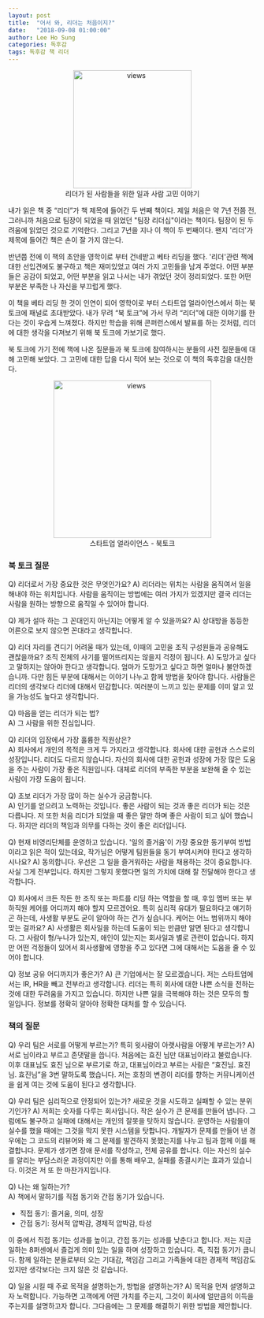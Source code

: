 ```yaml
---
layout: post
title:  "어서 와, 리더는 처음이지?"
date:   "2018-09-08 01:00:00"
author: Lee Ho Sung
categories: 독후감
tags: 독후감 책 리더
---
```


<center>
	<figure>
		<img src="http://blog.novice.io/assets/어서와리더는처음이지-1.jpg" width="240" alt="views">
		<figcaption>리더가 된 사람들을 위한 일과 사람 고민 이야기</figcaption>
	</figure>
</center>

내가 읽은 책 중 “리더”가 책 제목에 들어간 두 번째 책이다. 제일 처음은 약 7년 전쯤 전, 그러니까 처음으로 팀장이 되었을 때 읽었던 "팀장 리더십"이라는 책이다. 팀장이 된 두려움에 읽었던 것으로 기억한다. 그리고 7년을 지나 이 책이 두 번째이다. 왠지 '리더'가 제목에 들어간 책은 손이 잘 가지 않는다. 

반년쯤 전에 이 책의 초안을 영학이로 부터 건네받고 베타 리딩을 했다. '리더'관련 책에 대한 선입견에도 불구하고 책은 재미있었고 여러 가지 고민들을 남겨 주었다. 어떤 부분들은 공감이 되었고, 어떤 부분을 읽고 나서는 내가 겪었던 것이 정리되었다. 또한 어떤 부분은 부족한 나 자신을 부끄럽게 했다.  

이 책을 베타 리딩 한 것이 인연이 되어 영학이로 부터 스타트업 얼라이언스에서 하는 북 토크에 패널로 초대받았다. 내가 무려 “북 토크”에 가서 무려 “리더”에 대한 이야기를 한다는 것이  우습게 느껴졌다. 하지만 학습을 위해 콘퍼런스에서 발표를 하는 것처럼, 리더에 대한 생각을 다져보기 위해 북 토크에 가보기로 했다. 

북 토크에 가기 전에 책에 나온 질문들과 북 토크에 참여하시는 분들의 사전 질문들에 대해 고민해 보았다. 그 고민에 대한 답을 다시 적어 보는 것으로 이 책의 독후감을 대신한다. 

<center>
	<figure>
		<img src="http://blog.novice.io/assets/어서와리더는처음이지-2.jpg" width="320" alt="views">
		<figcaption>스타트업 얼라이언스 - 북토크</figcaption>
	</figure>
</center>


### 북 토크 질문 

Q) 리더로서 가장 중요한 것은 무엇인가요?
A) 리더라는 위치는 사람을 움직여서 일을 해내야 하는 위치입니다. 사람을 움직이는 방법에는 여러 가지가 있겠지만 결국 리더는 사람을 원하는 방향으로 움직일 수 있어야 합니다.  

Q) 제가 설마 하는 그 꼰대인지 아닌지는 어떻게 알 수 있을까요?
A) 상대방을 동등한 어른으로 보지 않으면 꼰대라고 생각합니다. 

Q) 리더 자리를 견디기 어려울 때가 있는데, 이때의 고민을 조직 구성원들과 공유해도 괜찮을까요? 조직 전체의 사기를 떨어뜨리지는 않을지 걱정이 됩니다.
A) 도망가고 싶다고 말하지는 않아야 한다고 생각합니다. 엄마가 도망가고 싶다고 하면 얼마나 불안하겠습니까. 다만 힘든 부분에 대해서는 이야기 나누고 함께 방법을 찾아야 합니다. 사람들은 리더의 생각보다 리더에 대해서 민감합니다. 여러분이 느끼고 있는 문제를 이미 알고 있을 가능성도 높다고 생각합니다.

Q) 마음을 얻는 리더가 되는 법?  
A) 그 사람을 위한 진심입니다.

Q) 리더의 입장에서 가장 훌륭한 직원상은?  
A) 회사에서 개인의 목적은 크게 두 가지라고 생각합니다. 회사에 대한 공헌과 스스로의 성장입니다. 리더도 다르지 않습니다. 자신의 회사에 대한 공헌과 성장에 가장 많은 도움을 주는 사람이 가장 좋은 직원입니다. 대체로 리더의 부족한 부분을 보완해 줄 수 있는 사람이 가장 도움이 됩니다.

Q) 초보 리더가 가장 많이 하는 실수가 궁금합니다.  
A) 인기를 얻으려고 노력하는 것입니다. 좋은 사람이 되는 것과 좋은 리더가 되는 것은 다릅니다. 저 또한 처음 리더가 되었을 때 좋은 말만 하며 좋은 사람이 되고 싶어 했습니다. 하지만 리더의 책임과 의무를 다하는 것이 좋은 리더입니다. 

Q) 현재 비영리단체를 운영하고 있습니다. '일의 즐거움'이 가장 중요한 동기부여 방법이라고 읽은 적이 있는데요, 작가님은 어떻게 팀원들을 동기 부여시켜야 한다고 생각하시나요?
A) 동의합니다. 우선은 그 일을 즐거워하는 사람을 채용하는 것이 중요합니다. 사실 그게 전부입니다. 하지만 그렇지 못했다면 일의 가치에 대해 잘 전달해야 한다고 생각합니다.

Q) 회사에서 크든 작든 한 조직 또는 파트를 리딩 하는 역할을 할 때, 후임 멤버 또는 부하직원 케어를 어디까지 해야 할지 모르겠어요. 특히 심리적 유대가 필요하다고 얘기하곤 하는데, 사생활 부분도 굳이 알아야 하는 건가 싶습니다. 케어는 어느 범위까지 해야 맞는 걸까요?
A) 사생활은 회사일을 하는데 도움이 되는 만큼만 알면 된다고 생각합니다. 그 사람이 형/누나가 있는지, 애인이 있는지는 회사일과 별로 관련이 없습니다. 하지만 어떤 걱정들이 있어서 회사생활에 영향을 주고 있다면 그에 대해서는 도움을 줄 수 있어야 합니다. 

Q) 정보 공유 어디까지가 좋은가?
A) 큰 기업에서는 잘 모르겠습니다. 저는 스타트업에서는 IR, HR을 빼고 전부라고 생각합니다. 리더는 특히 회사에 대한 나쁜 소식을 전하는 것에 대한 두려움을 가지고 있습니다. 하지만 나쁜 일을 극복해야 하는 것은 모두의 할 일입니다. 정보를 정확히 알아야 정확한 대처를 할 수 있습니다. 

### 책의 질문

Q) 우리 팀은 서로를 어떻게 부르는가? 특히 윗사람이 아랫사람을 어떻게 부르는가? 
A) 서로 님이라고 부르고 존댓말을 씁니다. 처음에는 효진 님만 대표님이라고 불렀습니다. 이후 대표님도 효진 님으로 부르기로 하고, 대표님이라고 부르는 사람은 “효진님. 효진님. 효진님”을 3번 말하도록 했습니다. 저는 호칭의 변경이 리더를 향하는 커뮤니케이션을 쉽게 여는 것에 도움이 된다고 생각합니다. 

Q) 우리 팀은 심리적으로 안정되어 있는가? 새로운 것을 시도하고 실패할 수 있는 분위기인가? 
A) 저희는 숫자를 다루는 회사입니다. 작은 실수가 큰 문제를 만들어 냅니다. 그럼에도 불구하고 실패에 대해서는 개인의 잘못을 탓하지 않습니다. 운영하는 사람들이 실수를 했을 때에는 그것을 막지 못한 시스템을 탓합니다. 개발자가 문제를 만들어 낸 경우에는 그 코드의 리뷰어와 왜 그 문제를 발견하지 못했는지를 나누고 팀과 함께 이를 해결합니다. 문제가 생기면 장애 문서를 작성하고, 전체 공유를 합니다. 이는 자신의 실수를 알리는 부담스러운 과정이지만 이를 통해 배우고, 실패를 종결시키는 효과가 있습니다. 이것은 저 또 한 마찬가지입니다. 

Q) 나는 왜 일하는가?  
A) 책에서 말하기를 직접 동기와 간접 동기가 있습니다.  

- 직접 동기: 즐거움, 의미, 성장
- 간접 동기: 정서적 압박감, 경제적 압박감, 타성    

이 중에서 직접 동기는 성과를 높이고, 간접 동기는 성과를 낮춘다고 합니다. 저는 지금 일하는 8퍼센에서 즐겁게 의미 있는 일을 하며 성장하고 있습니다. 즉, 직접 동기가 큽니다. 함께 일하는 분들로부터 오는 기대감, 책임감 그리고 가족들에 대한 경제적 책임감도 있지만 생각보다는 크지 않은 것 같습니다. 

Q) 일을 시킬 때 주로 목적을 설명하는가, 방법을 설명하는가? 
A) 목적을 먼저 설명하고자 노력합니다. 가능하면 고객에게 어떤 가치를 주는지, 그것이 회사에 얼만큼의 이득을 주는지를 설명하고자 합니다. 그다음에는 그 문제를 해결하기 위한 방법을 제안합니다.
